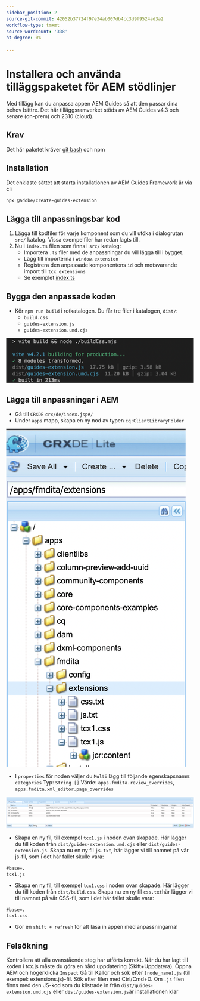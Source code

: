 ```yaml
---
sidebar_position: 2
source-git-commit: 42052b37724f97e34ab007db4cc3d9f9524ad3a2
workflow-type: tm+mt
source-wordcount: '338'
ht-degree: 0%

---
```



# Installera och använda tilläggspaketet för AEM stödlinjer

Med tillägg kan du anpassa appen AEM Guides så att den passar dina behov bättre. Det här tilläggsramverket stöds av AEM Guides v4.3 och senare (on-prem) och 2310 (cloud).

## Krav

Det här paketet kräver [git bash](https://github.com/git-guides/install-git) och npm

## Installation

Det enklaste sättet att starta installationen av AEM Guides Framework är via cli

```bash
npx @adobe/create-guides-extension
```

## Lägga till anpassningsbar kod

1. Lägga till kodfiler för varje komponent som du vill utöka i dialogrutan `src/` katalog. Vissa exempelfiler har redan lagts till.
2. Nu i `index.ts` filen som finns i `src/` katalog:
   - Importera `.ts` filer med de anpassningar du vill lägga till i bygget.
   - Lägg till importerna i `window.extension`
   - Registrera den anpassade komponentens `id` och motsvarande import till `tcx extensions`
   - Se exemplet [index.ts](../../../src/index.ts)

## Bygga den anpassade koden

- Kör `npm run build` i rotkatalogen. Du får tre filer i katalogen, `dist/`:
   - `build.css`
   - `guides-extension.js`
   - `guides-extension.umd.cjs`

![Skapa utdata](./../imgs/build_output.png)

## Lägga till anpassningar i AEM

- Gå till `CRXDE` `crx/de/index.jsp#/`
- Under `apps` mapp, skapa en ny nod av typen `cq:ClientLibraryFolder`

![Mappstruktur](./../imgs/crxde_folder_structure.png)

- I `properties` för noden väljer du `Multi` lägg till följande egenskapsnamn: `categories`
Typ: `String []`
Värde: `apps.fmdita.review_overrides`, `apps.fmdita.xml_editor.page_overrides`

![Mappegenskaper](./../imgs/crxde_folder_properties.png)

- Skapa en ny fil, till exempel `tcx1.js` i noden ovan skapade. Här lägger du till koden från `dist/guides-extension.umd.cjs` eller `dist/guides-extension.js`. Skapa nu en ny fil `js.txt`, här lägger vi till namnet på vår js-fil, som i det här fallet skulle vara:

```t
#base=.
tcx1.js
```

- Skapa en ny fil, till exempel `tcx1.css` i noden ovan skapade. Här lägger du till koden från `dist/build.css`. Skapa nu en ny fil `css.txt`här lägger vi till namnet på vår CSS-fil, som i det här fallet skulle vara:

```t
#base=.
tcx1.css
```

- Gör en `shift + refresh` för att läsa in appen med anpassningarna!

## Felsökning

Kontrollera att alla ovanstående steg har utförts korrekt.
När du har lagt till koden i tcx.js måste du göra en hård uppdatering (Skift+Uppdatera).
Öppna AEM och högerklicka `Inspect`
Gå till Källor och sök efter `[node_name].js` (till exempel: extensions.js)-fil. Sök efter filen med Ctrl/Cmd+D. Om `.js` filen finns med den JS-kod som du klistrade in från `dist/guides-extension.umd.cjs` eller `dist/guides-extension.js`är installationen klar
